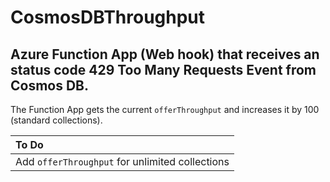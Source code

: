 # CosmosDBThroughput

## Azure Function App (Web hook) that receives an status code **429 Too Many Requests** Event from Cosmos DB. 
The Function App gets the current `offerThroughput` and increases it by 100 (standard collections). 

| To Do                                    |
| :------------------------------------------|
| Add  `offerThroughput` for unlimited collections |






